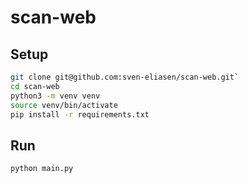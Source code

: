 # scan-web

## Setup
```sh
git clone git@github.com:sven-eliasen/scan-web.git`
cd scan-web
python3 -m venv venv
source venv/bin/activate
pip install -r requirements.txt
```

## Run
```sh
python main.py
```
